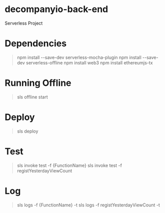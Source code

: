 # decompanyio-back-end
Serverless Project

# Dependencies
> npm install --save-dev serverless-mocha-plugin
> npm install --save-dev serverless-offline
> npm install web3
> npm install ethereumjs-tx

# Running Offline
> sls offline start
# Deploy
> sls deploy

# Test
> sls invoke test -f {FunctionName}
> sls invoke test -f registYesterdayViewCount

# Log
> sls logs -f {FunctionName}  -t
> sls logs -f registYesterdayViewCount  -t
